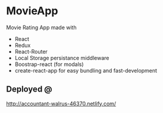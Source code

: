 # MovieApp
Movie Rating App made with
 * React 
 * Redux
 * React-Router
 * Local Storage persistance middleware
 * Boostrap-react (for modals)
 * create-react-app for easy bundling and fast-development

## Deployed @
http://accountant-walrus-46370.netlify.com/


